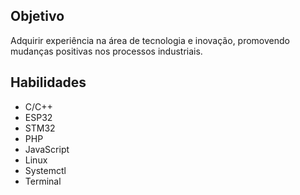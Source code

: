 ## Objetivo
Adquirir experiência na área de tecnologia e inovação, promovendo mudanças positivas nos processos industriais.

## Habilidades
- C/C++
- ESP32
- STM32
- PHP
- JavaScript
- Linux
- Systemctl
- Terminal


<!---
lucasuix/lucasuix is a ✨ special ✨ repository because its `README.md` (this file) appears on your GitHub profile.
You can click the Preview link to take a look at your changes.
--->
